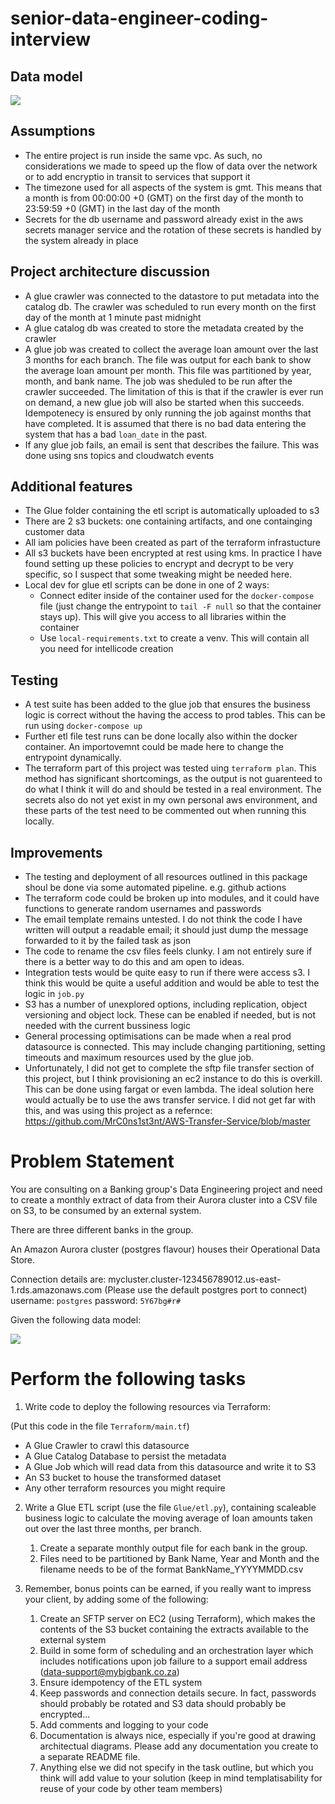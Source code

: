 # senior-data-engineer-coding-interview

## Data model
![](DataModel_ERD.png)

## Assumptions
* The entire project is run inside the same vpc. As such, no considerations we made to speed up the flow of data over the network or to add encryptio in transit to services that support it
* The timezone used for all aspects of the system is gmt. This means that a month is from 00:00:00 +0 (GMT) on the first day of the month to 23:59:59 +0 (GMT) in the last day of the month
* Secrets for the db username and password already exist in the aws secrets manager service and the rotation of these secrets is handled by the system already in place

## Project architecture discussion
* A glue crawler was connected to the datastore to put metadata into the catalog db. The crawler was scheduled to run every month on the first day of the month at 1 minute past midnight
* A glue catalog db was created to store the metadata created by the crawler
* A glue job was created to collect the average loan amount over the last 3 months for each branch. The file was output for each bank to show the average loan amount per month. This file was partitioned by year, month, and bank name. The job was sheduled to be run after the crawler succeeded. The limitation of this is that if the crawler is ever run on demand, a new glue job will also be started when this succeeds. Idempotenecy is ensured by only running the job against months that have completed. It is assumed that there is no bad data entering the system that has a bad `loan_date` in the past. 
* If any glue job fails, an email is sent that describes the failure. This was done using sns topics and cloudwatch events

## Additional features
* The Glue folder containing the etl script is automatically uploaded to s3
* There are 2 s3 buckets: one containing artifacts, and one containging customer data
* All iam policies have been created as part of the terraform infrastucture
* All s3 buckets have been encrypted at rest using kms. In practice I have found setting up these policies to encrypt and decrypt to be very specific, so I suspect that some tweaking might be needed here.
* Local dev for glue etl scripts can be done in one of 2 ways:
  * Connect editer inside of the container used for the `docker-compose` file (just change the entrypoint to `tail -F null` so that the container stays up). This will give you access to all libraries within the container
  * Use `local-requirements.txt` to create a venv. This will contain all you need for intellicode creation

## Testing
* A test suite has been added to the glue job that ensures the business logic is correct without the having the access to prod tables. This can be run using `docker-compose up`
* Further etl file test runs can be done locally also within the docker container. An importovemnt could be made here to change the entrypoint dynamically.
* The terraform part of this project was tested uing `terraform plan`. This method has significant shortcomings, as the output is not guarenteed to do what I think it will do and should be tested in a real environment. The secrets also do not yet exist in my own personal aws environment, and these parts of the test need to be commented out when running this locally.

## Improvements
* The testing and deployment of all resources outlined in this package shoul be done via some automated pipeline. e.g. github actions
* The terraform code could be broken up into modules, and it could have functions to generate random usernames and passwords
* The email template remains untested. I do not think the code I have written will output a readable email; it should just dump the message forwarded to it by the failed task as json
* The code to rename the csv files feels clunky. I am not entirely sure if there is a better way to do this and am open to ideas.
* Integration tests would be quite easy to run if there were access s3. I think this would be quite a useful addition and would be able to test the logic in `job.py`
* S3 has a number of unexplored options, including replication, object versioning and object lock. These can be enabled if needed, but is not needed with the current bussiness logic
* General processing optimisations can be made when a real prod datasource is connected. This may include changing partitioning, setting timeouts and maximum resources used by the glue job.
* Unfortunately, I did not get to complete the sftp file transfer section of this project, but I think provisioning an ec2 instance to do this is overkill. This can be done using fargat or even lambda. The ideal solution here would actually be to use the aws transfer service. I did not get  far with this, and was using this project as a refernce: https://github.com/MrC0ns1st3nt/AWS-Transfer-Service/blob/master 

# Problem Statement

You are consulting on a Banking group's Data Engineering project and need to create a monthly extract of data from their Aurora cluster into a CSV file on S3, to be consumed by an external system.

There are three different banks in the group.

An Amazon Aurora cluster (postgres flavour) houses their Operational Data Store.

Connection details are:
mycluster.cluster-123456789012.us-east-1.rds.amazonaws.com
(Please use the default postgres port to connect)
username: `postgres`
password: `5Y67bg#r#`

Given the following data model:

![](DataModel_ERD.png)

# Perform the following tasks

1. Write code to deploy the following resources via Terraform:

(Put this code in the file `Terraform/main.tf`)

* A Glue Crawler to crawl this datasource
* A Glue Catalog Database to persist the metadata
* A Glue Job which will read data from this datasource and write it to S3
* An S3 bucket to house the transformed dataset
* Any other terraform resources you might require

2. Write a Glue ETL script (use the file `Glue/etl.py`), containing scaleable business logic to calculate the moving average of loan amounts taken out over the last three months, per branch.
   1. Create a separate monthly output file for each bank in the group.
   2. Files need to be partitioned by Bank Name, Year and Month and the filename needs to be of the format BankName_YYYYMMDD.csv
   
3. Remember, bonus points can be earned, if you really want to impress your client, by adding some of the following:
   1. Create an SFTP server on EC2 (using Terraform), which makes the contents of the S3 bucket containing the extracts available to the external system
   2. Build in some form of scheduling and an orchestration layer which includes notifications upon job failure to a support email address (data-support@mybigbank.co.za)
   3. Ensure idempotency of the ETL system
   4. Keep passwords and connection details secure. In fact, passwords should probably be rotated and S3 data should probably be encrypted...
   5. Add comments and logging to your code
   6. Documentation is always nice, especially if you're good at drawing architectual diagrams. Please add any documentation you create to a separate README file.
   7. Anything else we did not specify in the task outline, but which you think will add value to your solution (keep in mind templatisability for reuse of your code by other team members)
